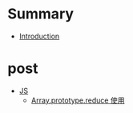 # Summary

-   [Introduction](README.md)

# post

-   [JS]()
    -   [Array.prototype.reduce 使用](./post/Array-prototype-reduce.md)
